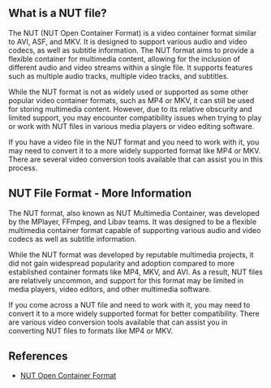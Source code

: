 ## What is a NUT file?

The NUT (NUT Open Container Format) is a video container format similar to AVI, ASF, and MKV. It is designed to support various audio and video codecs, as well as subtitle information. The NUT format aims to provide a flexible container for multimedia content, allowing for the inclusion of different audio and video streams within a single file. It supports features such as multiple audio tracks, multiple video tracks, and subtitles.

While the NUT format is not as widely used or supported as some other popular video container formats, such as MP4 or MKV, it can still be used for storing multimedia content. However, due to its relative obscurity and limited support, you may encounter compatibility issues when trying to play or work with NUT files in various media players or video editing software.

If you have a video file in the NUT format and you need to work with it, you may need to convert it to a more widely supported format like MP4 or MKV. There are several video conversion tools available that can assist you in this process.

## NUT File Format - More Information

The NUT format, also known as NUT Multimedia Container, was developed by the MPlayer, FFmpeg, and Libav teams. It was designed to be a flexible multimedia container format capable of supporting various audio and video codecs as well as subtitle information.

While the NUT format was developed by reputable multimedia projects, it did not gain widespread popularity and adoption compared to more established container formats like MP4, MKV, and AVI. As a result, NUT files are relatively uncommon, and support for this format may be limited in media players, video editors, and other multimedia software.

If you come across a NUT file and need to work with it, you may need to convert it to a more widely supported format for better compatibility. There are various video conversion tools available that can assist you in converting NUT files to formats like MP4 or MKV.

## References
* [NUT Open Container Format](https://ffmpeg.org/~michael/nut.txt)
